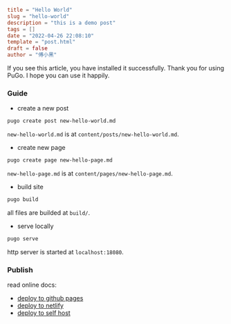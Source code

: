 ```toml
title = "Hello World"
slug = "hello-world"
description = "this is a demo post"
tags = []
date = "2022-04-26 22:08:10"
template = "post.html"
draft = false
author = "傅小黑"
```

If you see this article, you have installed it successfully. Thank you for using PuGo. I hope you can use it happily.

<!--more-->

### Guide

- create a new post

```bash
pugo create post new-hello-world.md
```

`new-hello-world.md` is at `content/posts/new-hello-world.md`.

- create new page

```bash
pugo create page new-hello-page.md
```

`new-hello-page.md` is at `content/pages/new-hello-page.md`.

- build site

```bash
pugo build
```

all files are builded at `build/`.

- serve locally

```bash
pugo serve
```

http server is started at `localhost:18080`.

### Publish

read online docs:

- [deploy to github pages](#)
- [deploy to netlify](#)
- [deploy to self host](#)
